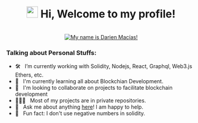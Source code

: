 <!-- Greetings -->
<h1 align="center">
	<img src="https://media.giphy.com/media/hvRJCLFzcasrR4ia7z/giphy.gif" width="30">
	Hi, Welcome to my profile!
</h1>
<br/>

<div align="center">
<a href="https://git.io/typing-svg"><img src="https://readme-typing-svg.demolab.com?font=Fira+Code&pause=1000&center=true&width=500&height=50&lines=alert(+'My+name+is+Darien+Mac%C3%ADas!'+);println(+'My+name+is+Darien+Mac%C3%ADas!'+);echo+'My+name+is+Darien+Mac%C3%ADas!';render(%3Ch1%3EMy+name+is+Darien+Mac%C3%ADas!%3C%2Fh1%3E)" alt="My name is Darien Macías!" /></a>
</div>

### Talking about Personal Stuffs:

- 🛠 &nbsp; I’m currently working with Solidity, Nodejs, React, Graphql, Web3.js Ethers, etc.
- 🚀 &nbsp; I'm currently learning all about Blockchian Development.
- 👯 &nbsp; I'm looking to collaborate on projects to facilitate blockchain development
- 👨🏻‍💻 &nbsp; Most of my projects are in private repositories.
- 💬 &nbsp; Ask me about anything [here](https://github.com/darienmh/darienmh/issues/new)! I am happy to help.
- 👾 &nbsp; Fun fact: I don't use negative numbers in solidity.





<!--
**darienmh/darienmh** is a ✨ _special_ ✨ repository because its `README.md` (this file) appears on your GitHub profile.

Here are some ideas to get you started:

- 🔭 I’m currently working on ...
- 🌱 I’m currently learning ...
- 👯 I’m looking to collaborate on ...
- 🤔 I’m looking for help with ...
- 💬 Ask me about ...
- 📫 How to reach me: ...
- 😄 Pronouns: ...
- ⚡ Fun fact: ...
-->
